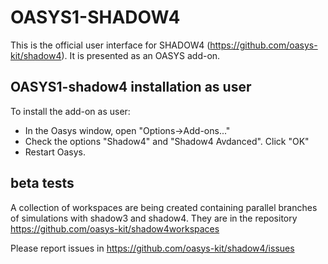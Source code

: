 # OASYS1-SHADOW4

This is the official user interface for SHADOW4 (https://github.com/oasys-kit/shadow4). It is presented as an OASYS add-on.

## OASYS1-shadow4 installation as user

To install the add-on as user: 

+ In the Oasys window, open "Options->Add-ons..."
+ Check the options "Shadow4" and "Shadow4 Avdanced". Click "OK"
+ Restart Oasys.


## beta tests
A collection of workspaces are being created containing parallel branches of simulations with shadow3 and shadow4. They are in the repository https://github.com/oasys-kit/shadow4workspaces

Please report issues in https://github.com/oasys-kit/shadow4/issues

